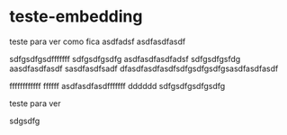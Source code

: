 # teste-embedding

teste para ver como fica
asdfadsf
asdfasdfasdf


sdfgsdfgsdfffffff
sdfgsdfgsdfg
asdfasdfasdfadsf
sdfgsdfgsfdg
aasdfasdfasdf
sasdfasdfsadf
dfasdfasdfasdfsdfgsdfgsdfgsasdfasdfasdf

ffffffffffff
ffffff
asdfasdfasdfffffff
dddddd
sdfgsdfgsdfgsdfg


teste para ver


sdgsdfg
